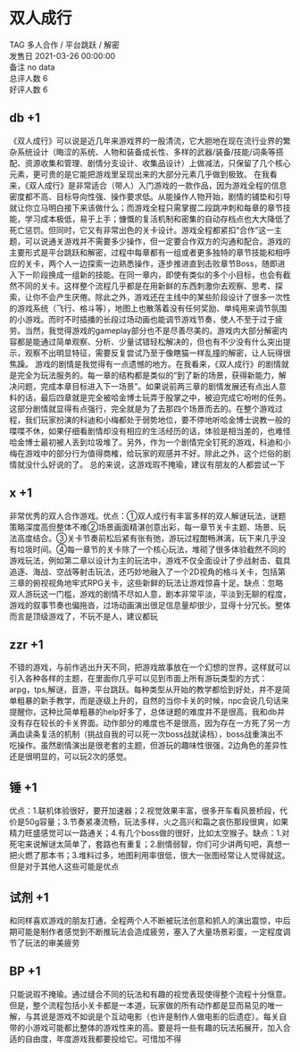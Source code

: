 



# 双人成行
  
TAG 多人合作 / 平台跳跃 / 解密  
发售日 2021-03-26 00:00:00  
备注 no data  
总评人数 6  
好评人数 6
## db +1


《双人成行》可以说是近几年来游戏界的一股清流，它大胆地在现在流行业界的繁杂系统设计（晦涩的系统、人物和装备成长性、多样的武器/装备/技能/词条等搭配、资源收集和管理、剧情分支设计、收集品设计）上做减法，只保留了几个核心元素，更可贵的是它能把游戏里呈现出来的大部分元素几乎做到极致。
在我看来，《双人成行》是非常适合（带人）入门游戏的一款作品，因为游戏全程的信息密度都不高、目标导向性强、操作要求低。从能操作人物开始，剧情的铺垫和引导就让你立马明白接下来该做什么；而游戏全程只需掌握二段跳冲刺和每章的章节技能，学习成本极低，易于上手；慷慨的复活机制和密集的自动存档点也大大降低了死亡惩罚。但同时，它又有非常出色的关卡设计。游戏全程都紧扣“合作”这一主题，可以说通关游戏并不需要多少操作，但一定要合作双方的沟通和配合。游戏的主要形式是平台跳跃和解密，过程中每章都有一组或者更多独特的章节技能和相呼应的关卡，两个人一边探索一边熟悉操作，逐步推进直到击败章节Boss，随即进入下一阶段换成一组新的技能。在同一章内，即使有类似的多个小目标，也会有截然不同的关卡。这样整个流程几乎都是在用新鲜的东西刺激你去观察、思考、探索，让你不会产生厌倦。除此之外，游戏还在主线中的某些阶段设计了很多一次性的游戏系统（飞行、格斗等），地图上也散落着没有任何奖励、单纯用来调节氛围的小游戏。而时不时插播的长段过场动画也能调节游戏节奏，使人不至于过于疲劳。当然，我觉得游戏的gameplay部分也不是尽善尽美的。游戏内大部分解密内容都是能通过简单观察、分析、少量试错轻松解决的，但也有不少没有什么突出提示，观察不出明显特征，需要反复尝试乃至于像瞎猫一样乱撞的解密，让人玩得很焦躁。
游戏的剧情是我觉得有一点遗憾的地方。在我看来，《双人成行》的剧情就是完全为玩法服务的。每一章的结构都是类似的“到了新的场景，获得新能力，解决问题，完成本章目标进入下一场景”。如果说前两三章的剧情发展还有点出人意料的话，最后四章就是完全被哈金博士玩弄于股掌之中，被迫完成它吩咐的任务。这部分剧情就显得有点强行，完全就是为了去那四个场景而去的。在整个游戏过程，我们玩家扮演的科迪和小梅都处于弱势地位，要不停地听哈金博士说教一般的喋喋不休，如果仔细看剧情却没有相应的生活经历的话，体验是相当差的，也难怪哈金博士最初被人丢到垃圾堆了。另外，作为一个剧情完全钉死的游戏，科迪和小梅在游戏中的部分行为值得商榷，给玩家的观感并不好。除此之外，这个烂俗的剧情就没什么好说的了。
总的来说，这游戏瑕不掩瑜，建议有朋友的人都尝试一下
## x +1


非常优秀的双人合作游戏。优点：①双人成行有丰富多样的双人解谜玩法，谜题策略深度高但整体不难②场景画面精湛创意出彩，每一章节关卡主题、场景、玩法高度结合。③关卡节奏前松后紧有张有弛，游玩过程酣畅淋漓，玩下来几乎没有垃圾时间。④每一章节的关卡除了一个核心玩法，堆砌了很多体验截然不同的游戏玩法，例如第二章以设计为主的玩法中，游戏不仅全面设计了步战射击、载具追逐、海战、空战等射击玩法，还巧妙地融入了一个2D视角的格斗关卡，包括第三章的俯视视角地牢式RPG关卡，这些新鲜的玩法让游戏惊喜十足。缺点：忽略双人游玩这一门槛，游戏的剧情不尽如人意，剧本非常平淡，平淡到无聊的程度，游戏的叙事节奏也偏拖沓，过场动画演出很足信息量却很少，显得十分冗长。整体而言是顶级游戏了，不玩不是人，建议都玩
## zzr +1


不错的游戏，与前作逃出升天不同，把游戏故事放在一个幻想的世界，这样就可以引入各种各样的主题，在里面你几乎可以见到市面上所有游玩类型的方式：arpg，tps,解谜，音游，平台跳跃。每种类型从开始的教学都恰到好处，并不是简单粗暴的新手教学，而是逐级上升的，自然的当你卡关的时候，npc会说几句话来提醒你，这种比简单粗暴的help好多了，总体谜题的难度并不是很高，我和db并没有存在较长的卡关界面。动作部分的难度也不是很高，因为存在一方死了另一方满血读条复活的机制（挑战自我的可以死一次boss战就读档），boss战重演出不吃操作。虽然剧情演出是很老套的主题，但游玩的趣味性很强，2边角色的差异性还是很明显的，可以玩2次的感觉。
## 锤 +1


优点：1.联机体验很好，要开加速器；2.视觉效果丰富，很多开车看风景桥段，代价是50g容量；3.节奏紧凑流畅，玩法多样，火之高兴和霜之哀伤那段很爽，如果精力旺盛感觉可以一路通关；4.有几个boss做的很好，比如太空猴子。缺点：1.对死宅来说解谜太简单了，套路也有重复；2.剧情弱智，你们可少讲两句吧，真想一把火燃了那本书；3.堆料过多，地图利用率很低，很大一张图经常让人觉得就这。但是对于其他人这些可能是优点
## 试剂 +1


和同样喜欢游戏的朋友打通，全程两个人不断被玩法创意和抓人的演出震惊，中后期可能是制作者感觉到不断推玩法会造成疲劳，塞入了大量场景彩蛋，一定程度调节了玩法的审美疲劳
## BP +1


只能说瑕不掩瑜。通过缝合不同的玩法和有趣的视觉表现使得整个流程十分惬意。但是，整个流程包括小关卡都是一本道，玩家做的所有动作都是显而易见的唯一解，与其说是游戏不如说是个互动电影（也许是制作人做电影的后遗症）。每关自带的小游戏可能都比整体的游戏性来的高。要是将一些有趣的玩法拓展开，加入合适的自由度，年度游戏我都要投给它。可惜加不得